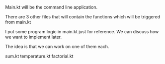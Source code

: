 Main.kt will be the command line application.

There are 3 other files that will contain the functions which will be triggered from main.kt

I put some program logic in main.kt just for reference. We can discuss how we want to implement later.

The idea is that we can work on one of them each.

sum.kt
temperature.kt
factorial.kt

